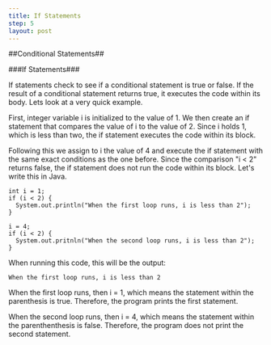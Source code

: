 ```yaml
---
title: If Statements
step: 5
layout: post
---
```


##Conditional Statements##

###If Statements###

If statements check to see if a conditional statement is true or false. If the result of a conditional statement
returns true, it executes the code within its body. Lets look at a very quick example.

<script src="https://gist.github.com/MrMepper/d657bc18471be68a7a43.js"></script>

First, integer variable i is initialized to the value of 1. We then create an if statement that compares
the value of i to the value of 2. Since i holds 1, which is less than two, the if statement executes the code within
its block.

Following this we assign to i the value of 4 and execute the if statement with the same exact conditions as the one
before. Since the comparison "i < 2" returns false, the if statement does not run the code within its block. Let's write this in Java.

```
int i = 1;
if (i < 2) {
  System.out.println("When the first loop runs, i is less than 2");
}

i = 4;
if (i < 2) {
  System.out.pritnln("When the second loop runs, i is less than 2");
}
```

When running this code, this will be the output:

```
When the first loop runs, i is less than 2
```

When the first loop runs, then i = 1, which means the statement within the parenthesis is true. Therefore, the program prints the first statement.

When the second loop runs, then i = 4, which means the statement within the parenthenthesis is false. Therefore, the program does not print the second statement.
